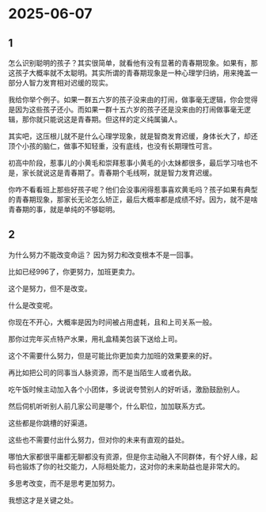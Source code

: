 # 2025-06-07

## 1

怎么识别聪明的孩子？其实很简单，就看他有没有显著的青春期现象。如果有，那这孩子大概率就不太聪明。其实所谓的青春期现象是一种心理学归纳，用来掩盖一部分人智力发育相对迟缓的现实。

我给你举个例子。如果一群五六岁的孩子没来由的打闹，做事毫无逻辑，你会觉得是因为这些孩子还小。而如果一群十五六岁的孩子还是没来由的打闹做事毫无逻辑，那你就只能说这是青春期。但这样的定义纯属骗人。

其实吧，这压根儿就不是什么心理学现象，就是智商发育迟缓，身体长大了，却还顶个小孩的脑仁，做事不知轻重，没有底线，也没有长期理性可言。

初高中阶段，惹事儿的小黄毛和崇拜惹事小黄毛的小太妹都很多，最后学习啥也不是，家长就说这是青春期了。青春期个毛线啊，就是智力发育迟缓。

你咋不看看班上那些好孩子呢？他们会没事闲得惹事喜欢黄毛吗？孩子如果有典型的青春期现象，那家长无论怎么矫正，最后大概率都是成绩不好。因为，就不是啥青春期的事，就是单纯的不够聪明。

## 2

为什么努力不能改变命运？ 因为努力和改变根本不是一回事。

比如已经996了，你更努力，加班更卖力。

这个是努力，但不是改变。

什么是改变呢。

你现在不开心，大概率是因为时间被占用虚耗，且和上司关系一般。

那你过完年买点特产水果，用礼盒精美包装下送给上司。

这个不需要什么努力，但是可能比你更加卖力加班的效果要来的好。

再比如把公司的同事当人脉资源，而不是当陌生人或者仇敌。

吃午饭时候主动加入各个小团体，多说说夸赞别人的好听话，激励鼓励别人。

然后伺机听听别人前几家公司是哪个，什么职位，加加联系方式。

这些都是你跳槽的好渠道。

这些也不需要付出什么努力，但对你的未来有直观的益处。

哪怕大家都很平庸都无聊都没有资源，但是你主动融入不同群体，有个好人缘，起码也锻炼了你的社交能力，人际相处能力，这对你的未来助益也是非常大的。

多思考改变，而不是思考更加努力。

我想这才是关键之处。

